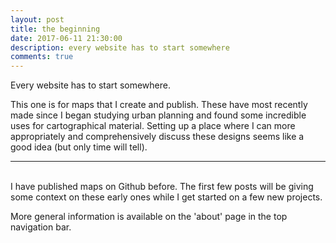 ```yaml
---
layout: post
title: the beginning
date: 2017-06-11 21:30:00
description: every website has to start somewhere
comments: true
---
```

Every website has to start somewhere.

This one is for maps that I create and publish. These have most recently made since I began studying urban planning and found some incredible uses for cartographical material. Setting up a place where I can more appropriately and comprehensively discuss these designs seems like a good idea (but only time will tell).

<hr>
<br/>
I have published maps on Github before. The first few posts will be giving some context on these early ones while I get started on a few new projects.

More general information is available on the 'about' page in the top navigation bar.